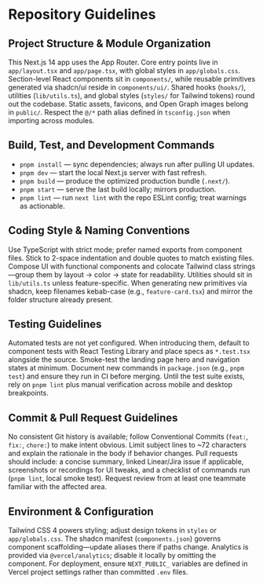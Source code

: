 # Repository Guidelines

## Project Structure & Module Organization
This Next.js 14 app uses the App Router. Core entry points live in `app/layout.tsx` and `app/page.tsx`, with global styles in `app/globals.css`. Section-level React components sit in `components/`, while reusable primitives generated via shadcn/ui reside in `components/ui/`. Shared hooks (`hooks/`), utilities (`lib/utils.ts`), and global styles (`styles/` for Tailwind tokens) round out the codebase. Static assets, favicons, and Open Graph images belong in `public/`. Respect the `@/*` path alias defined in `tsconfig.json` when importing across modules.

## Build, Test, and Development Commands
- `pnpm install` — sync dependencies; always run after pulling UI updates.
- `pnpm dev` — start the local Next.js server with fast refresh.
- `pnpm build` — produce the optimized production bundle (`.next/`).
- `pnpm start` — serve the last build locally; mirrors production.
- `pnpm lint` — run `next lint` with the repo ESLint config; treat warnings as actionable.

## Coding Style & Naming Conventions
Use TypeScript with strict mode; prefer named exports from component files. Stick to 2-space indentation and double quotes to match existing files. Compose UI with functional components and colocate Tailwind class strings—group them by layout → color → state for readability. Utilities should sit in `lib/utils.ts` unless feature-specific. When generating new primitives via shadcn, keep filenames kebab-case (e.g., `feature-card.tsx`) and mirror the folder structure already present.

## Testing Guidelines
Automated tests are not yet configured. When introducing them, default to component tests with React Testing Library and place specs as `*.test.tsx` alongside the source. Smoke-test the landing page hero and navigation states at minimum. Document new commands in `package.json` (e.g., `pnpm test`) and ensure they run in CI before merging. Until the test suite exists, rely on `pnpm lint` plus manual verification across mobile and desktop breakpoints.

## Commit & Pull Request Guidelines
No consistent Git history is available; follow Conventional Commits (`feat:`, `fix:`, `chore:`) to make intent obvious. Limit subject lines to ~72 characters and explain the rationale in the body if behavior changes. Pull requests should include: a concise summary, linked Linear/Jira issue if applicable, screenshots or recordings for UI tweaks, and a checklist of commands run (`pnpm lint`, local smoke test). Request review from at least one teammate familiar with the affected area.

## Environment & Configuration
Tailwind CSS 4 powers styling; adjust design tokens in `styles` or `app/globals.css`. The shadcn manifest (`components.json`) governs component scaffolding—update aliases there if paths change. Analytics is provided via `@vercel/analytics`; disable it locally by omitting the component. For deployment, ensure `NEXT_PUBLIC_` variables are defined in Vercel project settings rather than committed `.env` files.
